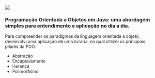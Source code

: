 
[![](https://i.imgur.com/VmIH7Uf.png)](https://i.imgur.com/VmIH7Uf.png)


### Programação Orientada a Objetos em Java: uma abordagem simples para entendimento e aplicação no dia a dia.

Para compreender os paradigmas da linguagem orientada a objeto, desenvolvi uma aplicação de uma livraria, no qual utilizei os principais pilares da POO.

- Abstração
- Encapsulamento
- Herança
- Polimorfismo


